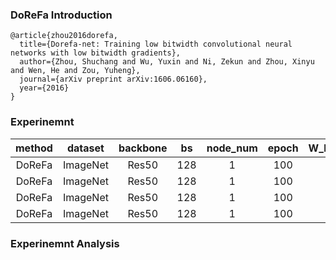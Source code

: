### DoReFa Introduction
```
@article{zhou2016dorefa,
  title={Dorefa-net: Training low bitwidth convolutional neural networks with low bitwidth gradients},
  author={Zhou, Shuchang and Wu, Yuxin and Ni, Zekun and Zhou, Xinyu and Wen, He and Zou, Yuheng},
  journal={arXiv preprint arXiv:1606.06160},
  year={2016}
}
```

### Experinemnt

| method      | dataset   | backbone | bs  | node_num  | epoch |   W_bit/A_bit | top1_acc | top5_acc | cfg  |   
|:-----------:|:---------:|:-------:|:---:|:---------:|:-----:|:-------------:|:--------:|:--------:|:----:|
| DoReFa      | ImageNet  | Res50 | 128  | 1  | 100 |   2/2 |  |  | [cfg]  | 
| DoReFa         | ImageNet  | Res50 | 128  | 1  | 100 |   3/3 | 71.1220 | 90.1200 | [cfg](./config7_res50_drf_m4_16_3w3f.py)  | 
| DoReFa         | ImageNet  | Res50 | 128  | 1  | 100 |   4/4 | 75.4240 | 92.4360 | [cfg](./config5_res50_drf_m4_16_4w4f.py)  | 
| DoReFa         | ImageNet  | Res50 | 128  | 1  | 100 |   8/8 |  |  | [cfg]  | 

### Experinemnt Analysis